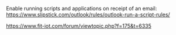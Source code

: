 Enable running scripts and applications on receipt of an email: https://www.slipstick.com/outlook/rules/outlook-run-a-script-rules/

https://www.fit-iot.com/forum/viewtopic.php?f=175&t=6335
